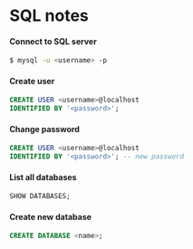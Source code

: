 # SQL notes

#### Connect to SQL server
```bash
$ mysql -u <username> -p
```

#### Create user
```sql
CREATE USER <username>@localhost
IDENTIFIED BY '<password>';
```

#### Change password
```sql
CREATE USER <username>@localhost
IDENTIFIED BY '<password>'; -- new password
```

#### List all databases
```sql
SHOW DATABASES;
```

#### Create new database
```sql
CREATE DATABASE <name>;
```
